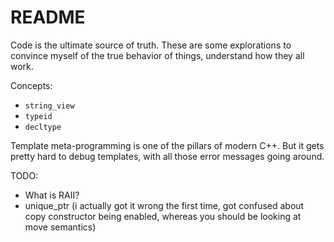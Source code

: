 # README

Code is the ultimate source of truth. These are some explorations to convince myself of the true behavior
of things, understand how they all work.

Concepts:

- `string_view`
- `typeid`
- `decltype`

Template meta-programming is one of the pillars of modern C++. But it gets pretty hard to debug templates, with
all those error messages going around.

TODO:

- What is RAII?
- unique_ptr (i actually got it wrong the first time, got confused about copy constructor being enabled, whereas you should be looking at move semantics)

